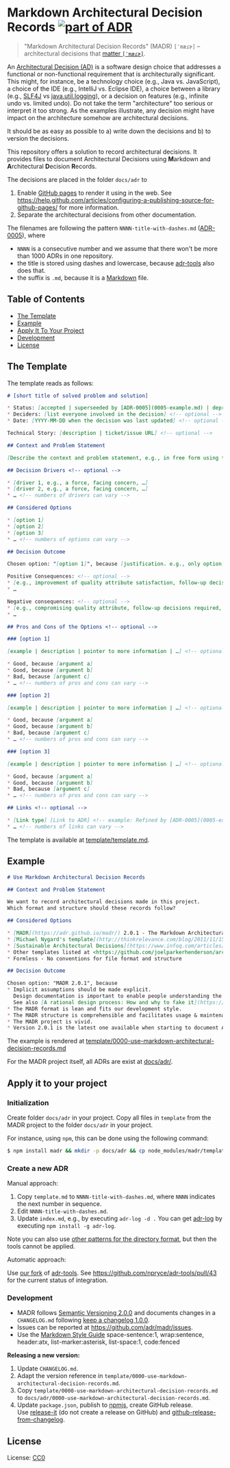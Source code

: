 # Markdown Architectural Decision Records [![part of ADR](https://img.shields.io/badge/part_of-ADR-blue.svg)](https://adr.github.io)

> "Markdown Architectural Decision Records" (MADR) `[ˈmæɾɚ]` – architectural decisions that [matter `[ˈmæɾɚ]`](https://en.wiktionary.org/wiki/matter#Pronunciation).

An [Architectural Decision (AD)](https://en.wikipedia.org/wiki/Architectural_decision) is a software design choice that addresses a functional or non-functional requirement that is architecturally significant. 
This might, for instance, be a technology choice (e.g., Java vs. JavaScript), a choice of the IDE (e.g., IntelliJ vs. Eclipse IDE), a choice between a library (e.g., [SLF4J](https://www.slf4j.org/) vs [java.util.logging](https://docs.oracle.com/javase/8/docs/api/java/util/logging/package-summary.html)), or a decision on features (e.g., infinite undo vs. limited undo).
Do not take the term "architecture" too serious or interpret it too strong.
As the examples illustrate, any decision might have impact on the architecture somehow are architectural decisions.

It should be as easy as possible to
a) write down the decisions and
b) to version the decisions.

This repository offers a solution to record architectural decisions.
It provides files to document Architectural Decisions using **M**arkdown and **A**rchitectural **D**ecision **R**ecords.

The decisions are placed in the folder `docs/adr` to
1) Enable [GitHub pages](https://pages.github.com/) to render it using in the web.
   See <https://help.github.com/articles/configuring-a-publishing-source-for-github-pages/> for more information.
2) Separate the architectural decisions from other documentation.

The filenames are following the pattern `NNNN-title-with-dashes.md` ([ADR-0005](docs/adr/0005-use-dashes-in-filenames.md)), where
- `NNNN` is a consecutive number and we assume that there won't be more than 1000 ADRs in one repository.
- the title is stored using dashes and lowercase, because [adr-tools] also does that.
- the suffix is `.md`, because it is a [Markdown](https://github.github.com/gfm/) file.

## Table of Contents

<!-- toc -->

- [The Template](#the-template)
- [Example](#example)
- [Apply It To Your Project](#apply-it-to-your-project)
- [Development](#development)
- [License](#license)

<!-- tocstop -->

## The Template

The template reads as follows:

```markdown
# [short title of solved problem and solution]

* Status: [accepted | superseeded by [ADR-0005](0005-example.md) | deprecated | …] <!-- optional -->
* Deciders: [list everyone involved in the decision] <!-- optional -->
* Date: [YYYY-MM-DD when the decision was last updated] <!-- optional -->

Technical Story: [description | ticket/issue URL] <!-- optional -->

## Context and Problem Statement

[Describe the context and problem statement, e.g., in free form using two to three sentences. You may want to articulate the problem in form of a question.]

## Decision Drivers <!-- optional -->

* [driver 1, e.g., a force, facing concern, …]
* [driver 2, e.g., a force, facing concern, …]
* … <!-- numbers of drivers can vary -->

## Considered Options

* [option 1]
* [option 2]
* [option 3]
* … <!-- numbers of options can vary -->

## Decision Outcome

Chosen option: "[option 1]", because [justification. e.g., only option, which meets k.o. criterion decision driver | which resolves force force | … | comes out best (see below)].

Positive Consequences: <!-- optional -->
* [e.g., improvement of quality attribute satisfaction, follow-up decisions required, …]
* …

Negative consequences: <!-- optional -->
* [e.g., compromising quality attribute, follow-up decisions required, …]
* …

## Pros and Cons of the Options <!-- optional -->

### [option 1]

[example | description | pointer to more information | …] <!-- optional -->

* Good, because [argument a]
* Good, because [argument b]
* Bad, because [argument c]
* … <!-- numbers of pros and cons can vary -->

### [option 2]

[example | description | pointer to more information | …] <!-- optional -->

* Good, because [argument a]
* Good, because [argument b]
* Bad, because [argument c]
* … <!-- numbers of pros and cons can vary -->

### [option 3]

[example | description | pointer to more information | …] <!-- optional -->

* Good, because [argument a]
* Good, because [argument b]
* Bad, because [argument c]
* … <!-- numbers of pros and cons can vary -->

## Links <!-- optional -->

* [Link type] [Link to ADR] <!-- example: Refined by [ADR-0005](0005-example.md) -->
* … <!-- numbers of links can vary -->
```

The template is available at [template/template.md](template/template.md).

## Example

```markdown
# Use Markdown Architectural Decision Records

## Context and Problem Statement

We want to record architectural decisions made in this project.
Which format and structure should these records follow?

## Considered Options

* [MADR](https://adr.github.io/madr/) 2.0.1 - The Markdown Architectural Decision Records
* [Michael Nygard's template](http://thinkrelevance.com/blog/2011/11/15/documenting-architecture-decisions) - The first incarnation of the term "ADR"
* [Sustainable Architectural Decisions](https://www.infoq.com/articles/sustainable-architectural-design-decisions) - The Y-Statements
* Other templates listed at <https://github.com/joelparkerhenderson/architecture_decision_record>
* Formless - No conventions for file format and structure

## Decision Outcome

Chosen option: "MADR 2.0.1", because
* Implicit assumptions should be made explicit.
  Design documentation is important to enable people understanding the decisions later on.
  See also [A rational design process: How and why to fake it](https://doi.org/10.1109/TSE.1986.6312940).
* The MADR format is lean and fits our development style.
* The MADR structure is comprehensible and facilitates usage & maintenance.
* The MADR project is vivid.
* Version 2.0.1 is the latest one available when starting to document ADRs.
```

The example is rendered at [template/0000-use-markdown-architectural-decision-records.md](template/0000-use-markdown-architectural-decision-records.md)

For the MADR project itself, all ADRs are exist at [docs/adr/](docs/adr/).

## Apply it to your project

### Initialization

Create folder `docs/adr` in your project.
Copy all files in `template` from the MADR project to the folder `docs/adr` in your project.

For instance, using `npm`, this can be done using the following command:

```sh
$ npm install madr && mkdir -p docs/adr && cp node_modules/madr/template/* docs/adr/
```

### Create a new ADR

Manual approach:

1. Copy `template.md` to `NNNN-title-with-dashes.md`, where `NNNN` indicates the next number in sequence.
2. Edit `NNNN-title-with-dashes.md`.
3. Update `index.md`, e.g., by executing `adr-log -d .`
   You can get [adr-log](https://github.com/adr/adr-log) by executing `npm install -g adr-log`.

Note you can also use [other patterns for the directory format](https://github.com/joelparkerhenderson/architecture_decision_record#adr-file-name-conventions), but then the tools cannot be applied.

Automatic approach:

Use [our fork](https://github.com/adr/adr-tools/tree/patch-1) of [adr-tools].
See <https://github.com/npryce/adr-tools/pull/43> for the current status of integration.

### Development

* MADR follows [Semantic Versioning 2.0.0](https://semver.org/) and documents changes in a `CHANGELOG.md` following [keep a changelog 1.0.0](http://keepachangelog.com/en/1.0.0/).
* Issues can be reported at <https://github.com/adr/madr/issues>.
* Use the [Markdown Style Guide](http://www.cirosantilli.com/markdown-style-guide/) space-sentence:1, wrap:sentence, header:atx, list-marker:asterisk, list-space:1, code:fenced

**Releasing a new version:**

1. Update `CHANGELOG.md`.
1. Adapt the version reference in `template/0000-use-markdown-architectural-decision-records.md`.
1. Copy `template/0000-use-markdown-architectural-decision-records.md` to `docs/adr/0000-use-markdown-architectural-decision-records.md`.
1. Update `package.json`, publish to [npmjs](https://www.npmjs.com/package/madr), create GitHub release.<br>
   Use [release-it](https://www.npmjs.com/package/release-it) (do not create a release on GitHub) and [github-release-from-changelog](https://www.npmjs.com/package/github-release-from-changelog).

## License

License: [CC0](https://creativecommons.org/share-your-work/public-domain/cc0)

  [adr-tools]: https://github.com/npryce/adr-tools
